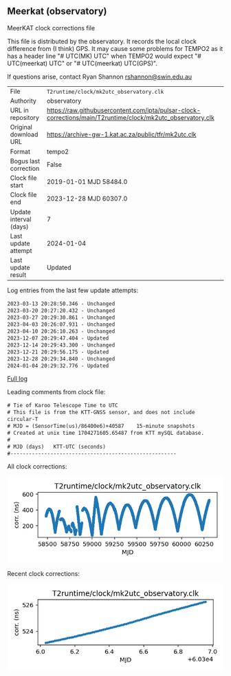 
## Meerkat (observatory)

MeerKAT clock corrections file

This file is distributed by the observatory. It records the local
clock difference from (I think) GPS. It may cause some problems
for TEMPO2 as it has a header line "# UTC(MK) UTC" when TEMPO2
would expect "# UTC(meerkat) UTC" or "# UTC(meerkat) UTC(GPS)".

If questions arise, contact Ryan Shannon <rshannon@swin.edu.au>

|     |     |
|:--- |:--- |
| File | `T2runtime/clock/mk2utc_observatory.clk` |
| Authority | observatory |
| URL in repository | <https://raw.githubusercontent.com/ipta/pulsar-clock-corrections/main/T2runtime/clock/mk2utc_observatory.clk> |
| Original download URL | <https://archive-gw-1.kat.ac.za/public/tfr/mk2utc.clk> |
| Format | tempo2 |
| Bogus last correction | False |
| Clock file start | 2019-01-01 MJD 58484.0 |
| Clock file end | 2023-12-28 MJD 60307.0 |
| Update interval (days) | 7 |
| Last update attempt | 2024-01-04 |
| Last update result | Updated |

Log entries from the last few update attempts:
```
2023-03-13 20:28:50.346 - Unchanged
2023-03-20 20:27:20.432 - Unchanged
2023-03-27 20:29:30.861 - Unchanged
2023-04-03 20:26:07.931 - Unchanged
2023-04-10 20:26:10.263 - Unchanged
2023-12-07 20:29:47.404 - Updated
2023-12-14 20:29:43.300 - Unchanged
2023-12-21 20:29:56.175 - Updated
2023-12-28 20:29:34.840 - Unchanged
2024-01-04 20:29:32.776 - Updated
```
[Full log](https://raw.githubusercontent.com/ipta/pulsar-clock-corrections/main/log/T2runtime/clock/mk2utc_observatory.clk.log)

Leading comments from clock file:

    # Tie of Karoo Telescope Time to UTC
    # This file is from the KTT-GNSS sensor, and does not include circular-T
    # MJD = (SensorTime(us)/86400e6)+40587    15-minute snapshots
    # Created at unix time 1704271605.65487 from KTT mySQL database.
    #
    # MJD (days)   KTT-UTC (seconds)
    #------------------------------------------------------



All clock corrections:

![plot of all clock corrections](mk2utc_observatory.clk.png "All corrections")

Recent clock corrections:

![plot of recent clock corrections](mk2utc_observatory.clk.short.png "Recent corrections")

